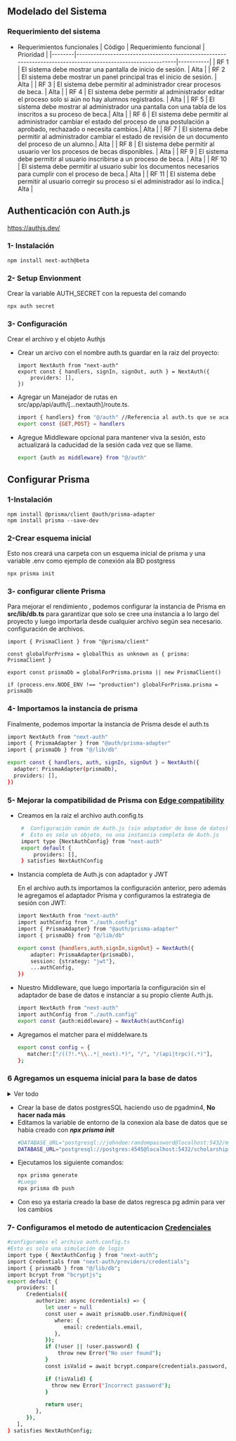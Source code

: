## Modelado del Sistema

### Requerimiento del sistema

-  Requerimientos funcionales
   | Código | Requerimiento funcional | Prioridad |
   |--------|-------------------------------------------------------------------------------------------------------------|-----------|
   | RF 1 | El sistema debe mostrar una pantalla de inicio de sesión. | Alta |
   | RF 2 | El sistema debe mostrar un panel principal tras el inicio de sesión. | Alta |
   | RF 3 | El sistema debe permitir al administrador crear procesos de beca. | Alta |
   | RF 4 | El sistema debe permitir al administrador editar el proceso solo si aún no hay alumnos registrados. | Alta |
   | RF 5 | El sistema debe mostrar al administrador una pantalla con una tabla de los inscritos a su proceso de beca.| Alta |
   | RF 6 | El sistema debe permitir al administrador cambiar el estado del proceso de una postulación a aprobado, rechazado o necesita cambios.| Alta |
   | RF 7 | El sistema debe permitir al administrador cambiar el estado de revisión de un documento del proceso de un alumno.| Alta |
   | RF 8 | El sistema debe permitir al usuario ver los procesos de becas disponibles. | Alta |
   | RF 9 | El sistema debe permitir al usuario inscribirse a un proceso de beca. | Alta |
   | RF 10 | El sistema debe permitir al usuario subir los documentos necesarios para cumplir con el proceso de beca.| Alta |
    | RF 11 | El sistema debe permitir al usuario corregir su proceso si el administrador asi lo indica.| Alta |


## Authenticación con Auth.js

<https://authjs.dev/>

### 1- Instalación

```
npm install next-auth@beta
```

### 2- Setup Envionment

Crear la variable AUTH_SECRET con la repuesta del comando

```
npx auth secret
```

### 3- Configuración

Crear el archivo y el objeto Authjs

-  Crear un arcivo con el nombre auth.ts guardar en la raiz del proyecto:
   ```
   import NextAuth from "next-auth"
   export const { handlers, signIn, signOut, auth } = NextAuth({
       providers: [],
   })
   ```
-  Agregar un Manejador de rutas en src/app/api/auth/[...nextauth]/route.ts.
   ```bash
   import { handlers} from "@/auth" //Referencia al auth.ts que se acaba de crear
   export const {GET,POST} = handlers
   ```
-  Agregue Middleware opcional para mantener viva la sesión, esto actualizará la caducidad de la sesión cada vez que se llame.
   ```bash
   export {auth as middleware} from "@/auth"
   ```

## Configurar Prisma

### 1-Instalación

```
npm install @prisma/client @auth/prisma-adapter
npm install prisma --save-dev
```

### 2-Crear esquema inicial

Esto nos creará una carpeta con un esquema inicial de prisma y una variable .env como ejemplo de conexión ala BD postgress

```
npx prisma init
```

### 3- configurar cliente Prisma

Para mejorar el rendimiento , podemos configurar la instancia de Prisma en **src/lib/db.ts** para garantizar que solo se cree una instancia a lo largo del proyecto y luego importarla desde cualquier archivo según sea necesario.
configuración de archivos.

```
import { PrismaClient } from "@prisma/client"

const globalForPrisma = globalThis as unknown as { prisma: PrismaClient }

export const prismaDb = globalForPrisma.prisma || new PrismaClient()

if (process.env.NODE_ENV !== "production") globalForPrisma.prisma = prismaDb
```

### 4- Importamos la instancia de prisma

Finalmente, podemos importar la instancia de Prisma desde el auth.ts

```bash
import NextAuth from "next-auth"
import { PrismaAdapter } from "@auth/prisma-adapter"
import { prismaDb } from "@/lib/db"

export const { handlers, auth, signIn, signOut } = NextAuth({
  adapter: PrismaAdapter(prismaDb),
  providers: [],
})
```

### 5- Mejorar la compatibilidad de Prisma con [Edge compatibility](https://authjs.dev/guides/edge-compatibility)

-  Creamos en la raiz el archivo auth.config.ts

   ```bash
    #  Configuración común de Auth.js (sin adaptador de base de datos)
    #  Esto es solo un objeto, no una instancia completa de Auth.js
    import type {NextAuthConfig} from "next-auth"
    export default {
        providers: [],
    } satisfies NextAuthConfig

   ```

-  Instancia completa de Auth.js con adaptador y JWT

   En el archivo auth.ts importamos la configuración anterior, pero además le agregamos el adaptador Prisma y configuramos la estrategia de sesión con JWT:

   ```bash
   import NextAuth from "next-auth"
   import authConfig from "./auth.config"
   import { PrismaAdapter} from "@auth/prisma-adapter"
   import { prismaDb} from "@/lib/db"

   export const {handlers,auth,signIn,signOut} = NextAuth({
       adapter: PrismaAdapter(prismaDb),
       session: {strategy: "jwt"},
       ...authConfig,
   })
   ```

-  Nuestro Middleware, que luego importaría la configuración sin el adaptador de base de datos e instanciar a su propio cliente Auth.js.
   ```bash
   import NextAuth from "next-auth"
   import authConfig from "./auth.config"
   export const {auth:middleware} = NextAuth(authConfig)
   ```
-  Agregamos el matcher para el middelware.ts
   ```bash
   export const config = {
      matcher:["/((?!.*\\..*|_next).*)", "/", "/(api|trpc)(.*)"],
   };
   ```

### 6 Agregamos un esquema inicial para la base de datos

<details>
<summary>Ver todo</summary>

```bash
generator client {
  provider = "prisma-client-js"

}
datasource db {
  provider = "postgresql"
  url      = env("DATABASE_URL")
}


enum Role {
  user
  admin
}
model User {
  id            String    @id @default(cuid())
  name          String?
  email         String    @unique
  password      String?
  emailVerified DateTime?
  image         String?
  role          Role      @default(user)

  accounts Account[]

  createdAt DateTime @default(now())
  updatedAt DateTime @updatedAt
}

model Account {
  userId            String
  type              String
  provider          String
  providerAccountId String
  refresh_token     String?
  access_token      String?
  expires_at        Int?
  token_type        String?
  scope             String?
  id_token          String?
  session_state     String?

  createdAt DateTime @default(now())
  updatedAt DateTime @updatedAt

  user User @relation(fields: [userId], references: [id], onDelete: Cascade)

  @@id([provider, providerAccountId])
}

model VerificationToken {
  identifier String   @unique
  token      String
  expires    DateTime

  @@id([identifier])
}
```

</details>

-  Crear la base de datos postgresSQL haciendo uso de pgadmin4, **No hacer nada más**
-  Editamos la variable de entorno de la conexion ala base de datos que se habia creado con **_npx prisma init_**
   ```bash
   #DATABASE_URL="postgresql://johndoe:randompassword@localhost:5432/mydb?schema=public"
   DATABASE_URL="postgresql://postgres:4545@localhost:5432/scholarships?schema=public"
   ```
-  Ejecutamos los siguiente comandos:
   ```bash
   npx prisma generate
   #Luego
   npx prisma db push
   ```
-  Con eso ya estaria creado la base de datos regresca pg admin para ver los cambios

### 7- Configuramos el metodo de autenticacion [Credenciales](https://authjs.dev/getting-started/authentication/credentials)

```bash
#configuramos el archivo auth.config.ts
#Esto es solo una simulación de login
import type { NextAuthConfig } from "next-auth";
import Credentials from "next-auth/providers/credentials";
import { prismaDb } from "@/lib/db";
import bcrypt from "bcryptjs";
export default {
   providers: [
      Credentials({
         authorize: async (credentials) => {
            let user = null
            const user = await prismaDb.user.findUnique({
               where: {
                  email: credentials.email,
               },
            });
            if (!user || !user.password) {
                throw new Error("No user found");
            }
            const isValid = await bcrypt.compare(credentials.password, user.password);

            if (!isValid) {
              throw new Error("Incorrect password");
            }

            return user;
         },
      }),
   ],
} satisfies NextAuthConfig;
```
